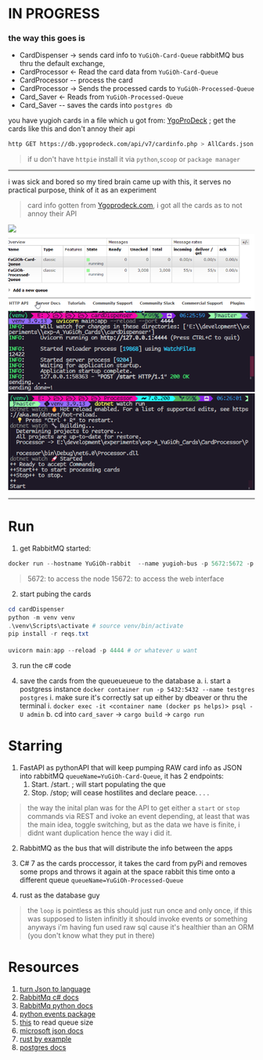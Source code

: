 
# IN PROGRESS

### the way this goes is

- CardDispenser -> sends card info to `YuGiOh-Card-Queue` rabbitMQ bus thru the default exchange,
- CardProcessor <- Read the card data from `YuGiOh-Card-Queue`
- CardProcessor -- process the card
- CardProcessor -> Sends the processed cards to `YuGiOh-Processed-Queue`
- Card_Saver    <- Reads from `YuGiOh-Processed-Queue`
- Card_Saver    -- saves the cards into `postgres db`  

you have yugioh cards in a file which u got from: [YgoProDeck](https://db.ygoprodeck.com/) ; get the cards like this and don't annoy their api

```bash
http GET https://db.ygoprodeck.com/api/v7/cardinfo.php > AllCards.json
```

> if u don't have `httpie` install it via `python`,`scoop` or `package manager`

---
<p> i was sick and bored so my tired brain came up with this, it serves no practical purpose, think of it as an experiment  </p>

>
> card info gotten from [Ygoprodeck.com](https://db.ygoprodeck.com/api/v7/cardinfo.php), i got all the cards as to not annoy their API

![](./static/Exp-1.showcase.gif)
![](./static/Queue_status_read-write.png)
![](./static/pyApi.png)
![](./static/c%23Worker.png)

---

# Run

1. get RabbitMQ started:

```powershell
docker run --hostname YuGiOh-rabbit  --name yugioh-bus -p 5672:5672 -p 15672:15672 rabbitmq:3-management
```

> 5672: to access the node
> 15672: to access the web interface

2. start pubing the cards

```powershell
cd cardDispenser
python -m venv venv
.\venv\Scripts\activate # source venv/bin/activate
pip install -r reqs.txt

uvicorn main:app --reload -p 4444 # or whatever u want
```

3. run the c# code

4. save the cards from the queueueueue to the database
    a.
        i. start a postgress instance `docker container run -p 5432:5432 --name testgres postgres`
        i. make sure it's correctly sat up either by dbeaver or thru the terminal
        i. `docker exec -it <container name (docker ps helps)> psql -U admin`
    b.
        cd into `card_saver` -> `cargo build` -> `cargo run`

# Starring

1. FastAPI as pythonAPI that will keep pumping RAW card info as JSON into rabbitMQ `queueName=YuGiOh-Card-Queue`, it has 2 endpoints:
    1. Start. /start. ; will start populating the que
    2. Stop. /stop; will cease hostilites and declare peace. . . .

> the way the inital plan was for the API to get either a `start` or `stop` commands via REST and ivoke an event depending, at least that was the main idea, toggle switching, but as the data we have is finite, i didnt want duplication hence the way i did it.

2. RabbitMQ as the bus that will distribute the info between the apps

3. C# 7 as the cards proccessor, it takes the card from pyPi and removes some props and throws it again at the space rabbit this time onto a different queue `queueName=YuGiOh-Processed-Queue`

4. rust as the database guy

> the `loop` is pointless as this should just run once and only once, if this was supposed to listen infinitly it should invoke events or something anyways i'm having fun
> used raw sql cause it's healthier than an ORM (you don't know what they put in there)

# Resources

1. [turn Json to language](https://json2csharp.com/)
1. [RabbitMq c# docs](https://www.rabbitmq.com/tutorials/tutorial-one-dotnet.html)
1. [RabbitMq python docs](https://www.rabbitmq.com/tutorials/tutorial-three-python.html)
1. [python events package](https://pypi.org/project/Events/)
1. [this](https://stackoverflow.com/questions/47290108/how-to-open-rabbitmq-in-browser-using-docker-container) to read queue size
1. [microsoft json docs](https://learn.microsoft.com/en-us/dotnet/standard/serialization/system-text-json/how-to?pivots=dotnet-8-0)
1. [rust by example](https://doc.rust-lang.org/rust-by-example/)
1. [postgres docs](https://www.postgresql.org/docs/8.3/tutorial-transactions.html)
